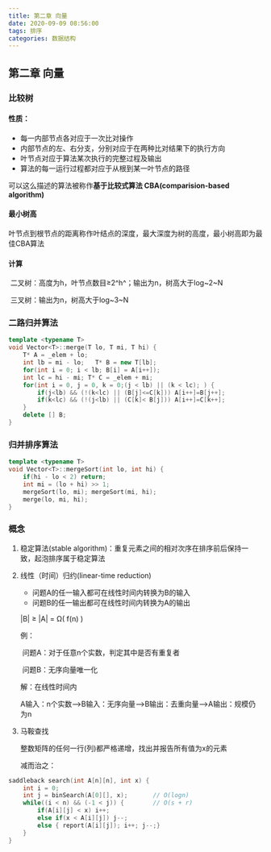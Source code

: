 ```yaml
---
title: 第二章 向量
date: 2020-09-09 08:56:00
tags: 排序
categories: 数据结构
---
```


## 第二章 向量

### 比较树

<!--more-->

#### 性质：

- 每一内部节点各对应于一次比对操作
- 内部节点的左、右分支，分别对应于在两种比对结果下的执行方向
- 叶节点对应于算法某次执行的完整过程及输出
- 算法的每一运行过程都对应于从根到某一叶节点的路径

可以这么描述的算法被称作**基于比较式算法 CBA(comparision-based algorithm)**

#### 最小树高

​		叶节点到根节点的距离称作叶结点的深度，最大深度为树的高度，最小树高即为最佳CBA算法

#### 计算

​		二叉树：高度为h，叶节点数目≥2^h^；输出为n，树高大于log~2~N

​		三叉树：输出为n，树高大于log~3~N

### 二路归并算法

```c++
template <typename T>
void Vector<T>::merge(T lo, T mi, T hi) {
    T* A = _elem + lo;
    int lb = mi - lo;	T* B = new T[lb];
    for(int i = 0; i < lb; B[i] = A[i++]);
    int lc = hi - mi; T* C = _elem + mi;
    for(int i = 0, j = 0, k = 0;(j < lb) || (k < lc); ) {
        if(j<lb) && (!(k<lc) || (B[j]<=C[k])) A[i++]=B[j++];
    	if(k<lc) && (!(j<lb) || (C[k]< B[j])) A[i++]=C[k++];
    }
    delete [] B;
}
```

### 归并排序算法

```c++
template <typename T>
void Vector<T>::mergeSort(int lo, int hi) {
    if(hi - lo < 2) return;
    int mi = (lo + hi) >> 1;
    mergeSort(lo, mi); mergeSort(mi, hi);
    merge(lo, mi, hi);
}
```

### 概念

1. 稳定算法(stable algorithm)：重复元素之间的相对次序在排序前后保持一致，起泡排序属于稳定算法

2. 线性（时间）归约(linear-time reduction)

   - 问题A的任一输入都可在线性时间内转换为B的输入
   - 问题B的任一输出都可在线性时间内转换为A的输出

   |B| ≥ |A| = Ω( f(n) ) 

   例：

   ​	问题A：对于任意n个实数，判定其中是否有重复者

   ​	问题B：无序向量唯一化

   解：在线性时间内

   ​	A输入：n个实数—>B输入：无序向量—>B输出：去重向量—>A输出：规模仍为n

3. 马鞍查找

   整数矩阵的任何一行(列)都严格递增，找出并报告所有值为x的元素

   减而治之：

```c++
saddleback search(int A[n][n], int x) {
    int i = 0;
    int j = binSearch(A[0][], x);		// O(logn)
    while((i < n) && (-1 < j)) {		// O(s + r)
        if(A[i][j] < x) i++;
        else if(x < A[i][j]) j--;
        else { report(A[i][j]); i++; j--;}
    }
}
```









